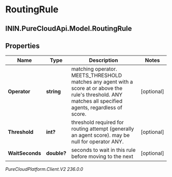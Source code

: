 # RoutingRule

## ININ.PureCloudApi.Model.RoutingRule

## Properties

|Name | Type | Description | Notes|
|------------ | ------------- | ------------- | -------------|
| **Operator** | **string** | matching operator.  MEETS_THRESHOLD matches any agent with a score at or above the rule&#39;s threshold.  ANY matches all specified agents, regardless of score. | [optional] |
| **Threshold** | **int?** | threshold required for routing attempt (generally an agent score).  may be null for operator ANY. | [optional] |
| **WaitSeconds** | **double?** | seconds to wait in this rule before moving to the next | [optional] |



_PureCloudPlatform.Client.V2 236.0.0_
